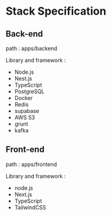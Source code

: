 # Stack Specification

## Back-end

path : apps/backend

Library and framework :

- Node.js
- Nest.js
- TypeScript
- PostgreSQL
- Docker
- Redis
- supabase
- AWS S3
- grunt
- kafka

## Front-end

path : apps/frontend

Library and framework :

- node.js
- Next.js
- TypeScript
- TailwindCSS
